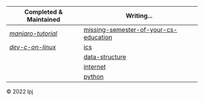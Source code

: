 
| Completed & Maintained                                                                                   | Writing...                                                                                          |
|----------------------------------------------------------------------------------------------------------|-----------------------------------------------------------------------------------------------------|
| <i class="iconfont icon-manjaro" /> [manjaro-tutorial](https://cs-notes-lpj.github.io/manjaro-tutorial/) | [missing-semester-of-your-cs-education](https://cs-notes-lpj.github.io/mit-missing-semester-tools/) |
|<i class="iconfont icon-c-original" /> [dev-c-on-linux](https://cs-notes-lpj.github.io/dev-c-on-linux/)                                         | [ics](https://cs-notes-lpj.github.io/ics/)                                                          |
|                                                                                                          | [data-structure](https://cs-notes-lpj.github.io/data-structure/)                                    |
|                                                                                                          | [internet](https://cs-notes-lpj.github.io/Internet/)                                                |
|                                                                                                          | [python](https://cs-notes-lpj.github.io/Python/)                                                    |

© 2022 lpj

<link rel="stylesheet" href="//at.alicdn.com/t/font_3437655_n611w0e15t.css">

